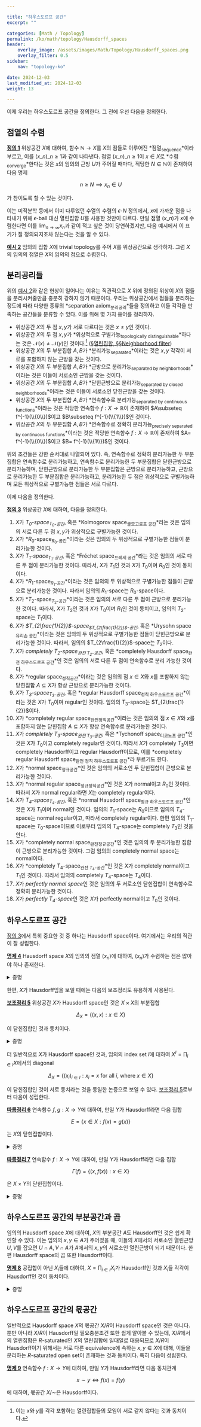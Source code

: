 ```yaml
---

title: "하우스도르프 공간"
excerpt: ""

categories: [Math / Topology]
permalink: /ko/math/topology/Hausdorff_spaces
header:
    overlay_image: /assets/images/Math/Topology/Hausdorff_spaces.png
    overlay_filter: 0.5
sidebar: 
    nav: "topology-ko"

date: 2024-12-03
last_modified_at: 2024-12-03
weight: 13

---
```


이제 우리는 하우스도르프 공간을 정의한다. 그 전에 우선 다음을 정의한다.

## 점열의 수렴

<div class="definition" markdown="1">

<ins id="def1">**정의 1**</ins> 위상공간 $X$에 대하여, 함수 $\mathbb{N} \rightarrow X$를 $X$의 점들로 이루어진 *점열<sub>sequence</sub>*이라 부르고, 이를 $(x\_n)\_{n\geq 1}$과 같이 나타낸다. 점열 $(x\_n)\_{n\geq 1}$이 $x\in X$로 *수렴<sub>converge</sub>*한다는 것은 $x$의 임의의 근방 $U$가 주어질 때마다, 적당한 $N\in \mathbb{N}$이 존재하여 다음 명제 

$$n\geq N\implies x_n\in U$$

가 참이도록 할 수 있는 것이다. 

</div>

이는 미적분학 등에서 이미 다루었던 수열의 수렴의 $\epsilon$-$N$ 정의에서, $x$에 가까운 점을 나타내기 위해 $\epsilon$-ball 대신 열린집합 $U$를 사용한 것만이 다르다. 만일 점열 $(x\_n)$가 $x$에 수렴한다면 이를 $\lim_{n \rightarrow\infty}x_n$과 같이 적고 싶은 것이 당연하겠지만, 다음 예시에서 이 표기가 잘 정의되지조차 않는다는 것을 알 수 있다. 

<div class="example" markdown="1">

<ins id="ex2">**예시 2**</ins> 임의의 집합 $X$에 trivial topology를 주어 $X$를 위상공간으로 생각하자. 그럼 $X$의 임의의 점열은 $X$의 임의의 점으로 수렴한다. 

</div>

## 분리공리들

위의 [예시 2](#ex2)와 같은 현상이 일어나는 이유는 직관적으로 $X$ 위에 정의된 위상이 $X$의 점들을 분리시켜줄만큼 충분히 강하지 않기 때문이다. 우리는 위상공간에서 점들을 분리하는 정도에 따라 다양한 종류의 *separation axiom<sub>분리공리</sub>*들을 정의하고 이들 각각을 만족하는 공간들을 분류할 수 있다. 이를 위해 몇 가지 용어를 정리하자.

- 위상공간 $X$의 두 점 $x,y$가 서로 다르다는 것은 $x\neq y$인 것이다. 
- 위상공간 $X$의 두 점 $x,y$가 *위상적으로 구별가능<sub>topologically distinguishable</sub>*하다는 것은 $\mathcal{N}(x)\neq \mathcal{N}(y)$인 것이다.[^1] ([§열린집합, §§Neighborhood filter](/ko/math/topology/open_sets#neighborhood-filter))
- 위상공간 $X$의 두 부분집합 $A,B$가 *분리가능<sub>separated</sub>*이라는 것은 $x,y$ 각각이 서로를 포함하지 않는 근방을 갖는 것이다.
- 위상공간 $X$의 두 부분집합 $A,B$가 *근방으로 분리가능<sub>separated by neighborhoods</sub>*이라는 것은 이들이 서로소인 근방을 갖는 것이다.
- 위상공간 $X$의 두 부분집합 $A,B$가 *닫힌근방으로 분리가능<sub>separated by closed neighborhoods</sub>*이라는 것은 이들이 서로소인 닫힌근방을 갖는 것이다.
- 위상공간 $X$의 두 부분집합 $A,B$가 *연속함수로 분리가능<sub>separated by continuous functions</sub>*이라는 것은 적당한 연속함수 $f:X \rightarrow \mathbb{R}$이 존재하여 $A\subseteq f^{-1}(\\{0\\})$이고 $B\subseteq f^{-1}(\\{1\\})$인 것이다. 
- 위상공간 $X$의 두 부분집합 $A,B$가 *연속함수로 정확히 분리가능<sub>precisely separated by continuous functions</sub>*이라는 것은 적당한 연속함수 $f:X \rightarrow \mathbb{R}$이 존재하여 $A= f^{-1}(\\{0\\})$이고 $B= f^{-1}(\\{1\\})$인 것이다. 

위의 조건들은 강한 순서대로 나열되어 있다. 즉, 연속함수로 정확히 분리가능한 두 부분집합은 연속함수로 분리가능하고, 연속함수로 분리가능한 두 부분집합은 닫힌근방으로 분리가능하며, 닫힌근방으로 분리가능한 두 부분집합은 근방으로 분리가능하고, 근방으로 분리가능한 두 부분집합은 분리가능하고, 분리가능한 두 점은 위상적으로 구별가능하며 모든 위상적으로 구별가능한 점들은 서로 다르다.

이제 다음을 정의한다.

<div class="definition" markdown="1">

<ins id="def3">**정의 3**</ins> 위상공간 $X$에 대하여, 다음을 정의한다. 

1. $X$가 *$T_0$-space<sub>$T_0$-공간</sub>*, 혹은 *Kolmogorov space<sub>콜모고로프 공간</sub>*라는 것은 임의의 서로 다른 두 점 $x,y$가 위상적으로 구별가능한 것이다.
2. $X$가 *$R_0$-space<sub>$R_0$-공간</sub>*이라는 것은 임의의 두 위상적으로 구별가능한 점들이 분리가능한 것이다.
3. $X$가 *$T_1$-space<sub>$T_1$-공간</sub>*, 혹은 *Fréchet space<sub>프레셰 공간</sub>*라는 것은 임의의 서로 다른 두 점이 분리가능한 것이다. 따라서, $X$가 $T_1$인 것과 $X$가 $T_0$이며 $R_0$인 것이 동치이다.
4. $X$가 *$R_1$-space<sub>$R_1$-공간</sub>*이라는 것은 임의의 두 위상적으로 구별가능한 점들이 근방으로 분리가능한 것이다. 따라서 임의의 $R_1$-space는 $R_0$-space이다.
5. $X$가 *$T_2$-space<sub>$T_2$-공간</sub>*이라는 것은 임의의 서로 다른 두 점이 근방으로 분리가능한 것이다. 따라서, $X$가 $T_2$인 것과 $X$가 $T_0$이며 $R_1$인 것이 동치이고, 임의의 $T_2$-space는 $T_1$이다. 
6. $X$가 *$T_{2\frac{1}{2}}$-space<sub>$T_{2\frac{1}{2}}$-공간</sub>*, 혹은 *Urysohn space<sub>유리손 공간</sub>*이라는 것은 임의의 두 위상적으로 구별가능한 점들이 닫힌근방으로 분리가능한 것이다. 따라서, 임의의 $T_{2\frac{1}{2}}$-space는 $T_2$이다. 
7. $X$가 *completely $T_2$-space<sub>완전 $T_2$-공간</sub>*, 혹은 *completely Hausdorff space<sub>완전 하우스도르프 공간</sub>*인 것은 임의의 서로 다른 두 점이 연속함수로 분리 가능한 것이다.
8. $X$가 *regular space<sub>정칙공간</sub>*이라는 것은 임의의 점 $x\in X$와 $x$를 포함하지 않는 닫힌집합 $A\subseteq X$가 항상 근방으로 분리가능한 것이다.
9. $X$가 *$T_3$-space<sub>$T_3$-공간</sub>*, 혹은 *regular Hausdorff space<sub>정칙 하우스도르프 공간</sub>*이라는 것은 $X$가 $T_0$이며 regular인 것이다. 임의의 $T_3$-space는 $T_{2\frac{1}{2}}$이다. 
10. $X$가 *completely regular space<sub>완전정칙공간</sub>*이라는 것은 임의의 점 $x\in X$와 $x$를 포함하지 않는 닫힌집합 $A\subseteq X$가 항상 연속함수로 분리가능한 것이다.
11. $X$가 *completely $T_3$-space<sub>완전 $T_3$-공간</sub>*, 혹은 *Tychonoff space<sub>티코노프 공간</sub>*인 것은 $X$가 $T_0$이고 completely regular인 것이다. 따라서 $X$가 completely $T_3$이면 completely Hausdorff이고 regular Hausdorff이므로, 이를 *completely regular Hausdorff space<sub>완전 정칙 하우스도르프 공간</sub>*라 부르기도 한다.
12. $X$가 *normal space<sub>정규공간</sub>*인 것은 임의의 서로소인 두 닫힌집합이 근방으로 분리가능한 것이다. 
13. $X$가 *normal regular space<sub>정규정칙공간</sub>*인 것은 $X$가 normal이고 $R_0$인 것이다. 따라서 $X$가 normal regular라면 $X$는 completely regular이다. 
14. $X$가 *$T_4$-space<sub>$T_4$-공간</sub>*, 혹은 *normal Hausdorff space<sub>정규 하우스도르프 공간</sub>*인 것은 $X$가 $T_1$이며 normal인 것이다. 임의의 $T_1$-space는 $R_0$이므로 임의의 $T_4$-space는 normal regular이고, 따라서 completely regular이다. 한편 임의의 $T_1$-space는 $T_0$-space이므로 이로부터 임의의 $T_4$-space는 completely $T_3$인 것을 안다.
15. $X$가 *completely normal space<sub>완전정규공간</sub>*인 것은 임의의 두 분리가능한 집합이 근방으로 분리가능한 것이다. 그럼 임의의 completely normal space는 normal이다.
16. $X$가 *completely $T_4$-space<sub>완전 $T_4$-공간</sub>*인 것은 $X$가 completely normal이고 $T_1$인 것이다. 따라서 임의의 completely $T_4$-space는 $T_4$이다.
17. $X$가 *perfectly normal space*인 것은 임의의 두 서로소인 닫힌집합이 연속함수로 정확히 분리가능한 것이다.
18. $X$가 *perfectly $T_4$-space*인 것은 $X$가 perfectly normal이고 $T_0$인 것이다. 

</div>

## 하우스도르프 공간

[정의 3](#def3)에서 특히 중요한 것 중 하나는 Hausdorff space이다. 여기에서는 우리의 직관이 잘 성립한다. 

<div class="proposition" markdown="1">

<ins id="prop4">**명제 4**</ins> Hausdorff space $X$의 임의의 점열 $(x_n)$에 대하여, $(x_n)$가 수렴하는 점은 많아야 하나 존재한다.

</div>
<details class="proof" markdown="1">
<summary>증명</summary>

결론에 반하여 $(x_n)$이 두 점 $x,y$로 수렴한다 하자. 그럼 $x$와 $y$의 서로소인 열린근방 $U,V$를 각각 잡을 수 있다. 이제 $(x_n)$이 $x$와 $y$로 각각 수렴한다는 가정으로부터, 적당한 $M,N$이 존재하여

$$m\geq M \implies x_m\in U,\qquad n\geq N\implies x_n\in V$$

이므로 $K=\max(M,N)$이라 하면 $x_K$는 $U$와 $V$에 동시에 속해야 하므로 모순이다.

</details>

한편, $X$가 Hausdorff임을 보일 때에는 다음의 보조정리도 유용하게 사용된다.

<div class="proposition" markdown="1">

<ins id="lem5">**보조정리 5**</ins> 위상공간 $X$가 Hausdorff space인 것은 $X\times X$의 부분집합

$$\Delta_X=\{(x,x):x\in X\}$$

이 닫힌집합인 것과 동치이다.

</div>
<details class="proof" markdown="1">
<summary>증명</summary>

우선 $X$가 Hausdorff라 가정하자. 그럼 임의의 $(x,y)\not\in\Delta_X$에 대하여, $x\neq y$이므로 $x$와 $y$의 서로소인 근방 $U,V$를 잡을 수 있다. 그럼 $U\times V$는 $(x,y)$를 포함하며 $\Delta_X$와 만나지 않는 열린집합이다. 

거꾸로 $\Delta_X$가 $X\times X$의 닫힌집합이라면, $x\neq y$인 임의의 $x,y\in X$에 대하여 $(x,y)\not\in\Delta_X$이고, 따라서 $\Delta_X$와 만나지 않는 $(x,y)$의 열린근방이 존재하며, product topology의 base를 생각하면 여기에 포함되는 $U\times V$ 꼴의 열린집합이 존재한다. 

</details>

더 일반적으로 $X$가 Hausdorff space인 것과, 임의의 index set $I$에 대하여 $X^I=\prod_{i\in I}X$에서의 diagonal

$$\Delta_X=\{(x_i)_{i\in I}:\text{$x_i=x$ for all $i$, where $x\in X$}\}$$

이 닫힌집합인 것이 서로 동치라는 것을 동일한 논증으로 보일 수 있다. [보조정리 5](#lem5)로부터 다음이 성립한다.

<div class="proposition" markdown="1">

<ins id="cor6">**따름정리 6**</ins> 연속함수 $f,g:X \rightarrow Y$에 대하여, 만일 $Y$가 Hausdorff라면 다음 집합

$$E=\{x\in X: f(x)=g(x)\}$$

는 $X$의 닫힌집합이다.

</div>
<details class="proof" markdown="1">
<summary>증명</summary>

$X$에서 $Y\times Y$로의 연속함수 $x\mapsto (f(x), g(x))$를 생각하면 주어진 집합은 $Y\times Y$의 닫힌집합 $\Delta_Y$의 이 연속함수에 대한 preimage이다. 

</details>

<div class="proposition" markdown="1">

<ins id="cor7">**따름정리 7**</ins> 연속함수 $f:X \rightarrow Y$에 대하여, 만일 $Y$가 Hausdorff라면 다음 집합

$$\Gamma(f)=\{(x,f(x)): x\in X\}$$

은 $X\times Y$의 닫힌집합이다.

</div>
<details class="proof" markdown="1">
<summary>증명</summary>

$X\times Y$에서 $Y$로의 두 연속함수

$$(x,y)\mapsto f(x),\quad (x,y)\mapsto y$$

를 생각한 후 [따름정리 6](#cor6)을 적용하면 된다. 

</details>

## 하우스도르프 공간의 부분공간과 곱

임의의 Hausdorff space $X$에 대하여, $X$의 부분공간 $A$도 Hausdorff인 것은 쉽게 확인할 수 있다. 이는 임의의 $x,y\in A$가 주어졌을 때, 이들의 $X$에서의 서로소인 열린근방 $U,V$를 잡으면 $U\cap A, V\cap A$가 $A$에서의 $x,y$의 서로소인 열린근방이 되기 때문이다. 한편 Hausdorff space의 곱 또한 Hausdorff이다.

<div class="proposition" markdown="1">

<ins id="prop8">**명제 8**</ins> 공집합이 아닌 $X_i$들에 대하여, $X=\prod_{i\in I}X_i$가 Hausdorff인 것과 $X_i$들 각각이 Hausdorff인 것이 동치이다. 

</div>
<details class="proof" markdown="1">
<summary>증명</summary>

우선 $X_i$들이 Hausdorff이고 $x,y\in X$가 주어졌다 하면 $x_i\neq y_i$이도록 하는 $i$가 존재하고, 이러한 $X_i$ 안에서 $x_i$와 $y_i$를 분리하는 열린근방 $U,V$를 잡자. 그럼 $i$번째 성분만 각각 $U,V$이고 나머지 $j$번째 성분들은 $X_j$들인 $X=\prod X_i$의 base를 생각하면 이들이 $x,y$를 분리한다. 

거꾸로 $X$가 Hausdorff라면, 임의로 택한 $X_j$의 원소들 $x_j$에 대하여, 

$$\prod_{j\in I} A_j,\qquad A_j=\begin{cases}A_i&i=j\\\{x_j\}&\text{otherwise}\end{cases}$$

으로 정의된 $\prod A_j$는 $X_i$와 위상동형인 $X$의 부분집합이다. 

</details>

## 하우스도르프 공간의 몫공간

일반적으로 Hausdorff space $X$의 몫공간 $X/R$이 Hausdorff space인 것은 아니다. 뿐만 아니라 $X/R$이 Hausdorff일 필요충분조건 또한 쉽게 알아볼 수 있는데, $X/R$에서의 열린집합은 $R$-saturated인 $X$의 열린집합에 일대일로 대응되므로 $X/R$이 Hausdorff이기 위해서는 서로 다른 equivalence에 속하는 $x,y\in X$에 대해, 이들을 분리하는 $R$-saturated open set이 존재하는 것과 동치이다. 특히 다음이 성립한다.

<div class="proposition" markdown="1">

<ins id="prop9">**명제 9**</ins> 연속함수 $f:X \rightarrow Y$에 대하여, 만일 $Y$가 Hausdorff라면 다음 동치관계

$$x\sim y\iff f(x)=f(y)$$

에 대하여, 몫공간 $X/{\sim}$은 Hausdorff이다.

</div>



[^1]: 이는 $x$와 $y$를 각각 포함하는 열린집합들의 모임이 서로 같지 않다는 것과 동치이다. 